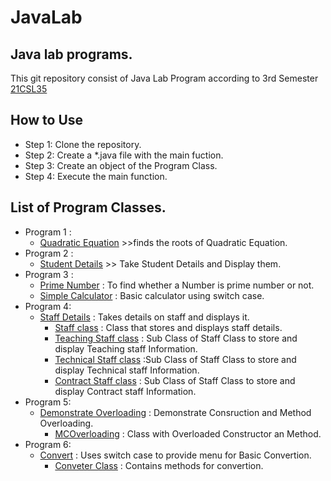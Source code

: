 # JavaLab

## Java lab programs.

This git repository consist of Java Lab Program according to 3rd Semester [21CSL35](https://vtu.ac.in/pdf/2021syll/cssyll.pdf)

## How to Use
 - Step 1: Clone the repository.
 - Step 2: Create a *.java file with the main fuction.
 - Step 3: Create an object of the Program Class.
 - Step 4: Execute the main function.

## List of Program Classes.

 - Program 1 : 
   - [Quadratic Equation](Quad.java) >>finds the roots of Quadratic Equation.
 - Program 2 :
   - [Student Details](StdDet.java) >> Take Student Details and Display them.
 - Program 3 : 
   - [Prime Number](PrmNum.java) : To find whether a Number is prime number or not.
   - [Simple Calculator](SimCal.java) : Basic calculator using switch case.
 - Program 4:
   - [Staff Details](StaffDet.java) : Takes details on staff and displays it.
     - [Staff class](Staff.java) : Class that stores and displays staff details.
     - [Teaching Staff class](TeachStf.java) : Sub Class of Staff Class to store and display Teaching staff Information.
     - [Technical Staff class](TechStf.java) :Sub Class of Staff Class to store and display Technical staff Information.
     - [Contract Staff class](CntrctStf.java) : Sub Class of Staff Class to store and display Contract staff Information.
 - Program 5:
   - [Demonstrate Overloading](DmMCOvrl.java) : Demonstrate Consruction and Method Overloading.
     - [MCOverloading](MCOvrlding.java) : Class with Overloaded Constructor an Method.
 - Program 6:
   - [Convert](CnvrtInt.java) : Uses switch case to provide menu for Basic Convertion.
     - [Conveter Class](Cnvrter.java) : Contains methods for convertion.